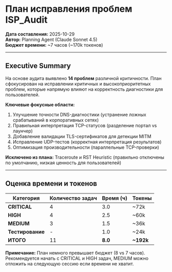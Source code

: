 # План исправления проблем ISP_Audit

**Дата составления:** 2025-10-29  
**Автор:** Planning Agent (Claude Sonnet 4.5)  
**Бюджет времени:** ~7 часов (~170k токенов)

---

## Executive Summary

На основе аудита выявлено **14 проблем** различной критичности. План сфокусирован на исправлении критичных и высокоприоритетных проблем, которые напрямую влияют на корректность диагностики для пользователей.

**Ключевые фокусные области:**
1. Улучшение точности DNS-диагностики (устранение ложных срабатываний в корпоративных сетях)
2. Правильная интерпретация TCP-статусов (разделение портал vs лаунчер)
3. Добавление валидации TLS-сертификатов для детекции MITM
4. Исправление UDP-тестов (корректная интерпретация результатов)
5. Оптимизация производительности (параллельные TCP-проверки)

**Исключено из плана:** Traceroute и RST Heuristic (правильно отключены по умолчанию, низкая ценность для пользователей)

---

## Оценка времени и токенов

| Категория | Количество задач | Время (ч) | Токены |
|-----------|------------------|-----------|--------|
| **CRITICAL** | 4 | 3.0 | ~72k |
| **HIGH** | 4 | 2.5 | ~60k |
| **MEDIUM** | 3 | 1.5 | ~36k |
| **Тестирование** | - | 1.0 | ~24k |
| **ИТОГО** | 11 | **8.0** | **~192k** |

**Примечание:** План немного превышает бюджет (8 vs 7 часов). Рекомендуется начать с CRITICAL и HIGH задач, MEDIUM можно отложить на следующую сессию если времени не хватит.

